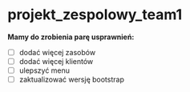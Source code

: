 # projekt_zespolowy_team1

<strong>Mamy do zrobienia parę usprawnień:</strong><br>
-  [ ] dodać więcej zasobów<br>
-  [ ] dodać więcej klientów<br>
-  [ ] ulepszyć menu<br>
-  [ ] zaktualizować wersję bootstrap<br>
